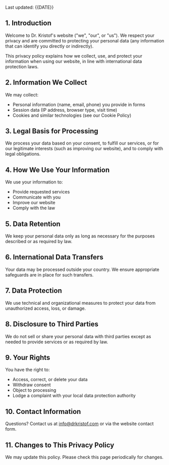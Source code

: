 Last updated: {{DATE}}

## 1. Introduction
Welcome to Dr. Kristof's website ("we", "our", or "us"). We respect your privacy and are committed to protecting your personal data (any information that can identify you directly or indirectly).

This privacy policy explains how we collect, use, and protect your information when using our website, in line with international data protection laws.

## 2. Information We Collect
We may collect:
- Personal information (name, email, phone) you provide in forms
- Session data (IP address, browser type, visit time)
- Cookies and similar technologies (see our Cookie Policy)

## 3. Legal Basis for Processing
We process your data based on your consent, to fulfill our services, or for our legitimate interests (such as improving our website), and to comply with legal obligations.

## 4. How We Use Your Information
We use your information to:
- Provide requested services
- Communicate with you
- Improve our website
- Comply with the law

## 5. Data Retention
We keep your personal data only as long as necessary for the purposes described or as required by law.

## 6. International Data Transfers
Your data may be processed outside your country. We ensure appropriate safeguards are in place for such transfers.

## 7. Data Protection
We use technical and organizational measures to protect your data from unauthorized access, loss, or damage.

## 8. Disclosure to Third Parties
We do not sell or share your personal data with third parties except as needed to provide services or as required by law.

## 9. Your Rights
You have the right to:
- Access, correct, or delete your data
- Withdraw consent
- Object to processing
- Lodge a complaint with your local data protection authority

## 10. Contact Information
Questions? Contact us at info@drkristof.com or via the website contact form.

## 11. Changes to This Privacy Policy
We may update this policy. Please check this page periodically for changes. 